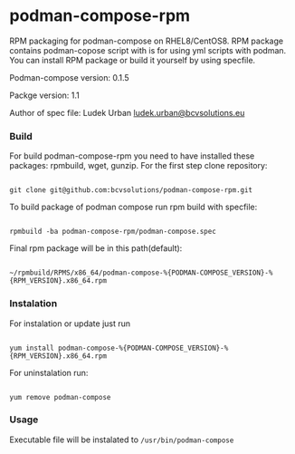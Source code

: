# podman-compose-rpm
RPM packaging for podman-compose on RHEL8/CentOS8. RPM package contains podman-copose script with is for using yml scripts with podman.
You can install RPM package or build it yourself by using specfile.

Podman-compose version: 0.1.5

Packge version: 1.1

Author of spec file:    Ludek Urban <ludek.urban@bcvsolutions.eu>


### Build

For build podman-compose-rpm you need to have installed these packages: rpmbuild, wget, gunzip.
For the first step clone repository:

<code>
git clone git@github.com:bcvsolutions/podman-compose-rpm.git
</code>


To build package of podman compose run rpm build with specfile:

<code>
rpmbuild -ba podman-compose-rpm/podman-compose.spec
</code>

Final rpm package will be in this path(default):

<code>
~/rpmbuild/RPMS/x86_64/podman-compose-%{PODMAN-COMPOSE_VERSION}-%{RPM_VERSION}.x86_64.rpm
</code>

### Instalation
For instalation or update just run

<code>
yum install podman-compose-%{PODMAN-COMPOSE_VERSION}-%{RPM_VERSION}.x86_64.rpm
</code>


For uninstalation run:

<code>
yum remove podman-compose
</code>

### Usage
Executable file will be instalated to
`
/usr/bin/podman-compose
`
